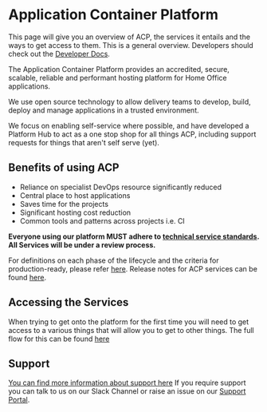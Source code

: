# Application Container Platform

This page will give you an overview of ACP, the services it entails and the ways to get access to them. This is a general overview. Developers should check out the [Developer Docs](developer-docs/index.md).

The Application Container Platform provides an accredited, secure, scalable, reliable and performant hosting platform for Home Office applications.​

We use open source technology to allow delivery teams to develop, build, deploy and manage applications in a trusted environment. ​

We focus on enabling self-service where possible, and have developed a Platform Hub to act as a one stop shop for all things ACP, including support requests for things that aren't self serve (yet).

## Benefits of using ACP

* Reliance on specialist DevOps resource significantly reduced​
* Central place to host applications​
* Saves time for the projects​
* Significant hosting cost reduction​
* Common tools and patterns across projects i.e. CI​


**Everyone using our platform MUST adhere to [technical service standards](https://github.com/UKHomeOffice/technical-service-requirements). All Services will be under a review process.**

For definitions on each phase of the lifecycle and the criteria for production-ready, please refer [here](service-lifecycle.md). Release notes for ACP services can be found [here](https://gitlab.digital.homeoffice.gov.uk/acp-docs/acp-support/tree/master/release-notes).

## Accessing the Services
When trying to get onto the platform for the first time you will need to get access to a various things that will allow you to get to other things. The full flow for this can be found [here](newuser.md)

## Support
[You can find more information about support here](https://gitlab.digital.homeoffice.gov.uk/acp-docs/acp-support)
If you require support you can talk to us on our Slack Channel or raise an issue on our [Support Portal](https://support.acp.homeoffice.gov.uk/servicedesk).
